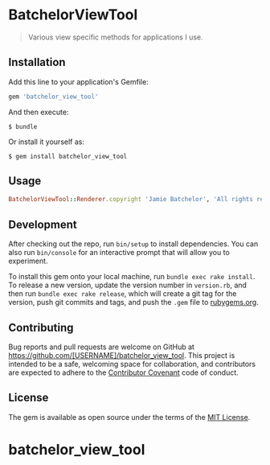 # BatchelorViewTool

> Various view specific methods for applications I use.

## Installation

Add this line to your application's Gemfile:

```ruby
gem 'batchelor_view_tool'
```

And then execute:

    $ bundle

Or install it yourself as:

    $ gem install batchelor_view_tool

## Usage
```ruby
BatchelorViewTool::Renderer.copyright 'Jamie Batchelor', 'All rights reserved'
```

## Development

After checking out the repo, run `bin/setup` to install dependencies. You can also run `bin/console` for an interactive prompt that will allow you to experiment.

To install this gem onto your local machine, run `bundle exec rake install`. To release a new version, update the version number in `version.rb`, and then run `bundle exec rake release`, which will create a git tag for the version, push git commits and tags, and push the `.gem` file to [rubygems.org](https://rubygems.org).

## Contributing

Bug reports and pull requests are welcome on GitHub at https://github.com/[USERNAME]/batchelor_view_tool. This project is intended to be a safe, welcoming space for collaboration, and contributors are expected to adhere to the [Contributor Covenant](http://contributor-covenant.org) code of conduct.


## License

The gem is available as open source under the terms of the [MIT License](http://opensource.org/licenses/MIT).

# batchelor_view_tool